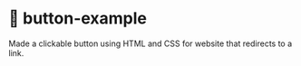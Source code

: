 # 🔘 button-example

Made a clickable button using HTML and CSS for website that redirects to a link.
